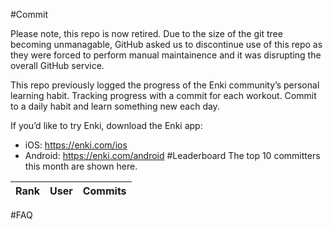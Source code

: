 #Commit

Please note, this repo is now retired. Due to the size of the git tree becoming unmanagable, GitHub asked us to discontinue use of this repo as they were forced to perform manual maintainence and it was disrupting the overall GitHub service.

This repo previously logged the progress of the Enki community’s personal learning habit. Tracking progress with a commit for each workout. Commit to a daily habit and learn something new each day.

If you’d like to try Enki, download the Enki app:
 - iOS: https://enki.com/ios
 - Android: https://enki.com/android
#Leaderboard
The top 10 committers this month are shown here.

| Rank | User | Commits |
|------|------|---------|

#FAQ